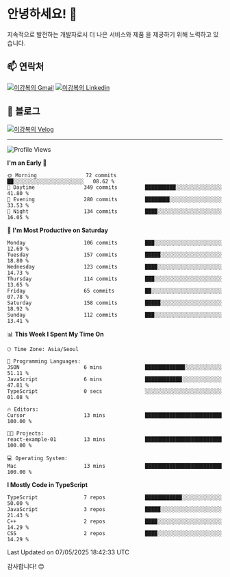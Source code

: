 # 안녕하세요! 👋

지속적으로 발전하는 개발자로서 더 나은 서비스와 제품
을 제공하기 위해 노력하고 있습니다.

## 📫 연락처
[![이강복의 Gmail](https://img.shields.io/badge/Gmail-D14836?style=for-the-badge&logo=gmail&logoColor=white)](mailto:pmmm114@gmail.com)
[![이강복의 Linkedin](https://img.shields.io/badge/LinkedIn-0077B5?style=for-the-badge&logo=linkedin&logoColor=white)](https://www.linkedin.com/in/lkb0297)

## 📝 블로그
[![이강복의 Velog](https://img.shields.io/badge/Velog-ffffff?style=for-the-badge&logo=velog)](https://velog.io/@pmmm114/posts)

---
<!--START_SECTION:waka-->
![Profile Views](http://img.shields.io/badge/Profile%20Views-1-blue)

**I'm an Early 🐤** 

```text
🌞 Morning                72 commits          ██░░░░░░░░░░░░░░░░░░░░░░░   08.62 % 
🌆 Daytime                349 commits         ██████████░░░░░░░░░░░░░░░   41.80 % 
🌃 Evening                280 commits         ████████░░░░░░░░░░░░░░░░░   33.53 % 
🌙 Night                  134 commits         ████░░░░░░░░░░░░░░░░░░░░░   16.05 % 
```
📅 **I'm Most Productive on Saturday** 

```text
Monday                   106 commits         ███░░░░░░░░░░░░░░░░░░░░░░   12.69 % 
Tuesday                  157 commits         █████░░░░░░░░░░░░░░░░░░░░   18.80 % 
Wednesday                123 commits         ████░░░░░░░░░░░░░░░░░░░░░   14.73 % 
Thursday                 114 commits         ███░░░░░░░░░░░░░░░░░░░░░░   13.65 % 
Friday                   65 commits          ██░░░░░░░░░░░░░░░░░░░░░░░   07.78 % 
Saturday                 158 commits         █████░░░░░░░░░░░░░░░░░░░░   18.92 % 
Sunday                   112 commits         ███░░░░░░░░░░░░░░░░░░░░░░   13.41 % 
```


📊 **This Week I Spent My Time On** 

```text
🕑︎ Time Zone: Asia/Seoul

💬 Programming Languages: 
JSON                     6 mins              █████████████░░░░░░░░░░░░   51.11 % 
JavaScript               6 mins              ████████████░░░░░░░░░░░░░   47.81 % 
TypeScript               0 secs              ░░░░░░░░░░░░░░░░░░░░░░░░░   01.08 % 

🔥 Editors: 
Cursor                   13 mins             █████████████████████████   100.00 % 

🐱‍💻 Projects: 
react-example-01         13 mins             █████████████████████████   100.00 % 

💻 Operating System: 
Mac                      13 mins             █████████████████████████   100.00 % 
```

**I Mostly Code in TypeScript** 

```text
TypeScript               7 repos             ████████████░░░░░░░░░░░░░   50.00 % 
JavaScript               3 repos             █████░░░░░░░░░░░░░░░░░░░░   21.43 % 
C++                      2 repos             ████░░░░░░░░░░░░░░░░░░░░░   14.29 % 
CSS                      2 repos             ████░░░░░░░░░░░░░░░░░░░░░   14.29 % 
```




 Last Updated on 07/05/2025 18:42:33 UTC
<!--END_SECTION:waka-->

감사합니다! 😊

